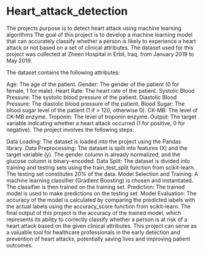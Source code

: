 # Heart_attack_detection
The projects purpose is to detect heart attack using machine learning algorithms
The goal of this project is to develop a machine learning model that can accurately classify whether a person is likely to experience a heart attack or not based on a set of clinical attributes. The dataset used for this project was collected at Zheen Hospital in Erbil, Iraq, from January 2019 to May 2019.

The dataset contains the following attributes:

Age: The age of the patient.
Gender: The gender of the patient (0 for female, 1 for male).
Heart Rate: The heart rate of the patient.
Systolic Blood Pressure: The systolic blood pressure of the patient.
Diastolic Blood Pressure: The diastolic blood pressure of the patient.
Blood Sugar: The blood sugar level of the patient (1 if > 120, otherwise 0).
CK-MB: The level of CK-MB enzyme.
Troponin: The level of troponin enzyme.
Output: The target variable indicating whether a heart attack occurred (1 for positive, 0 for negative).
The project involves the following steps:

Data Loading: The dataset is loaded into the project using the Pandas library.
Data Preprocessing: The dataset is split into features (X) and the target variable (y). The gender column is already normalized, and the glucose column is binary-encoded.
Data Split: The dataset is divided into training and testing sets using the train_test_split function from scikit-learn. The testing set constitutes 20% of the data.
Model Selection and Training: A machine learning classifier (Gradient Boosting) is chosen and instantiated. The classifier is then trained on the training set.
Prediction: The trained model is used to make predictions on the testing set.
Model Evaluation: The accuracy of the model is calculated by comparing the predicted labels with the actual labels using the accuracy_score function from scikit-learn.
The final output of this project is the accuracy of the trained model, which represents its ability to correctly classify whether a person is at risk of a heart attack based on the given clinical attributes. This project can serve as a valuable tool for healthcare professionals in the early detection and prevention of heart attacks, potentially saving lives and improving patient outcomes.






